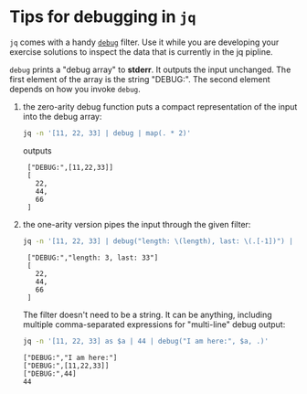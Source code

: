 # Tips for debugging in `jq`

`jq` comes with a handy [`debug`][debug] filter.
Use it while you are developing your exercise solutions to inspect the data that is currently in the jq pipline.

`debug` prints a "debug array" to **stderr**.
It outputs the input unchanged.
The first element of the array is the string "DEBUG:".
The second element depends on how you invoke `debug`.

1. the zero-arity debug function puts a compact representation of the input into the debug array:

   ```sh
   jq -n '[11, 22, 33] | debug | map(. * 2)'
   ```

   outputs

   ```none
    ["DEBUG:",[11,22,33]]
    [
      22,
      44,
      66
    ]
   ```

2. the one-arity version pipes the input through the given filter:

   ```sh
   jq -n '[11, 22, 33] | debug("length: \(length), last: \(.[-1])") | map(. * 2)'
   ```

   ```none
    ["DEBUG:","length: 3, last: 33"]
    [
      22,
      44,
      66
    ]
   ```

   The filter doesn't need to be a string.
   It can be anything, including multiple comma-separated expressions for "multi-line" debug output:

   ```sh
   jq -n '[11, 22, 33] as $a | 44 | debug("I am here:", $a, .)'
   ```

   ```none
   ["DEBUG:","I am here:"]
   ["DEBUG:",[11,22,33]]
   ["DEBUG:",44]
   44
   ```

[debug]: https://jqlang.github.io/jq/manual/#debug
